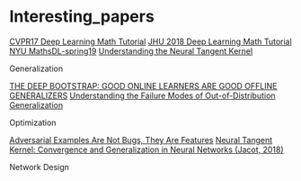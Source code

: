 # Interesting_papers


[CVPR17 Deep Learning Math Tutorial](http://www.vision.jhu.edu/tutorials/CVPR17-Tutorial-Math-Deep-Learning.html)
[JHU 2018 Deep Learning Math Tutorial](http://cis.jhu.edu/~rvidal/talks/learning/Tutorial-Math-Deep-Learning-2018.pdf)
[NYU MathsDL-spring19](https://joanbruna.github.io/MathsDL-spring19/)
[Understanding the Neural Tangent Kernel](https://rajatvd.github.io/NTK/)

Generalization

[THE DEEP BOOTSTRAP: GOOD ONLINE LEARNERS ARE GOOD OFFLINE GENERALIZERS](https://arxiv.org/pdf/2010.08127.pdf)
[Understanding the Failure Modes of Out-of-Distribution Generalization](https://arxiv.org/pdf/2010.15775.pdf)

Optimization

[Adversarial Examples Are Not Bugs, They Are Features](https://arxiv.org/pdf/1905.02175.pdf)
[Neural Tangent Kernel: Convergence and Generalization in Neural Networks (Jacot, 2018)](https://arxiv.org/pdf/1806.07572.pdf)


Network Design



